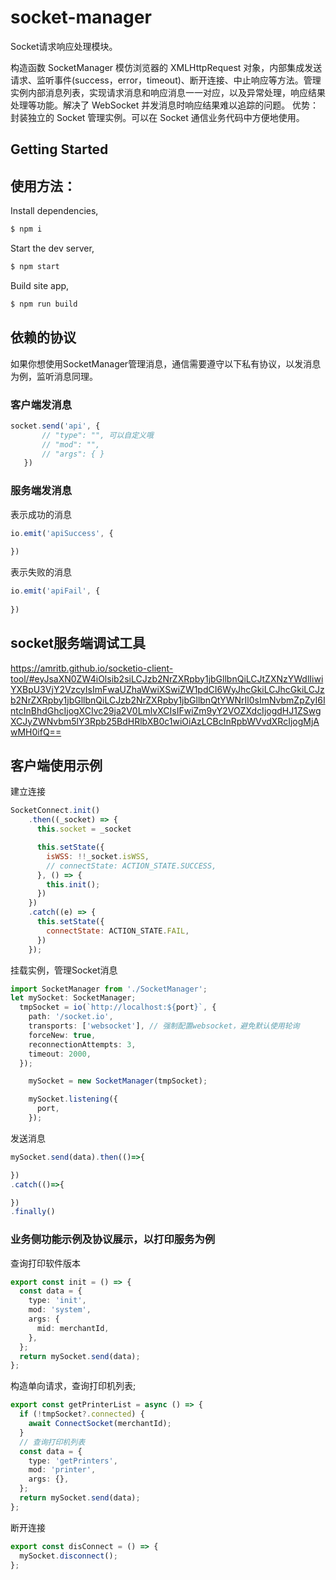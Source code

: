 # socket-manager
Socket请求响应处理模块。

构造函数 SocketManager 模仿浏览器的 XMLHttpRequest 对象，内部集成发送请求、监听事件(success，error，timeout)、断开连接、中止响应等方法。管理实例内部消息列表，实现请求消息和响应消息一一对应，以及异常处理，响应结果处理等功能。解决了 WebSocket 并发消息时响应结果难以追踪的问题。
优势：封装独立的 Socket 管理实例。可以在 Socket 通信业务代码中方便地使用。

## Getting Started
## 使用方法：

Install dependencies,

```bash
$ npm i
```

Start the dev server,

```bash
$ npm start
```

Build site app,

```bash
$ npm run build
```

## 依赖的协议
 如果你想使用SocketManager管理消息，通信需要遵守以下私有协议，以发消息为例，监听消息同理。

 ### 客户端发消息

 ```ts
socket.send('api', {
        // "type": "", 可以自定义哦
        // "mod": "", 
        // "args": { }
    })
 ```

### 服务端发消息
表示成功的消息

 ```ts
io.emit('apiSuccess', {
  
})
 ```

表示失败的消息

 ```ts
io.emit('apiFail', {
  
})
 ```

## socket服务端调试工具

https://amritb.github.io/socketio-client-tool/#eyJsaXN0ZW4iOlsib2siLCJzb2NrZXRpby1jbGllbnQiLCJtZXNzYWdlIiwiYXBpU3VjY2VzcyIsImFwaUZhaWwiXSwiZW1pdCI6WyJhcGkiLCJhcGkiLCJzb2NrZXRpby1jbGllbnQiLCJzb2NrZXRpby1jbGllbnQtYWNrIl0sImNvbmZpZyI6IntcInBhdGhcIjogXCIvc29ja2V0LmlvXCIsIFwiZm9yY2VOZXdcIjogdHJ1ZSwgXCJyZWNvbm5lY3Rpb25BdHRlbXB0c1wiOiAzLCBcInRpbWVvdXRcIjogMjAwMH0ifQ==

## 客户端使用示例

建立连接

```js
SocketConnect.init()
    .then((_socket) => {
      this.socket = _socket

      this.setState({
        isWSS: !!_socket.isWSS,
        // connectState: ACTION_STATE.SUCCESS,
      }, () => {
        this.init();
      })
    })
    .catch((e) => {
      this.setState({
        connectState: ACTION_STATE.FAIL,
      })
    });
```

 挂载实例，管理Socket消息

```ts
import SocketManager from './SocketManager';
let mySocket: SocketManager;
  tmpSocket = io(`http://localhost:${port}`, {
    path: '/socket.io',
    transports: ['websocket'], // 强制配置websocket，避免默认使用轮询
    forceNew: true,
    reconnectionAttempts: 3,
    timeout: 2000,
  });

    mySocket = new SocketManager(tmpSocket);

    mySocket.listening({
      port,
    });
```

发送消息

```ts
mySocket.send(data).then(()=>{

})
.catch(()=>{

})
.finally()
```

### 业务侧功能示例及协议展示，以打印服务为例

查询打印软件版本

```ts
export const init = () => {
  const data = {
    type: 'init',
    mod: 'system',
    args: {
      mid: merchantId,
    },
  };
  return mySocket.send(data);
};
```

构造单向请求，查询打印机列表;

```ts
export const getPrinterList = async () => {
  if (!tmpSocket?.connected) {
    await ConnectSocket(merchantId);
  }
  // 查询打印机列表
  const data = {
    type: 'getPrinters',
    mod: 'printer',
    args: {},
  };
  return mySocket.send(data);
};
```

断开连接

```ts
export const disConnect = () => {
  mySocket.disconnect();
};
```



